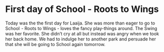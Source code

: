 # First day of School - Roots to Wings

Today was the the first day for Laaija. She was more than eager to go to School  - Roots to Wings - loves the fancy play-things around. The Swing was her favorite. She didn’t cry at all but instead was angry when we took her back home. We had to indulge her to another park and persuade her that she will be going to School again tomorrow.
